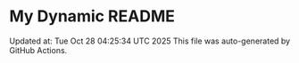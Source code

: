 # My Dynamic README
Updated at: Tue Oct 28 04:25:34 UTC 2025
This file was auto-generated by GitHub Actions.

